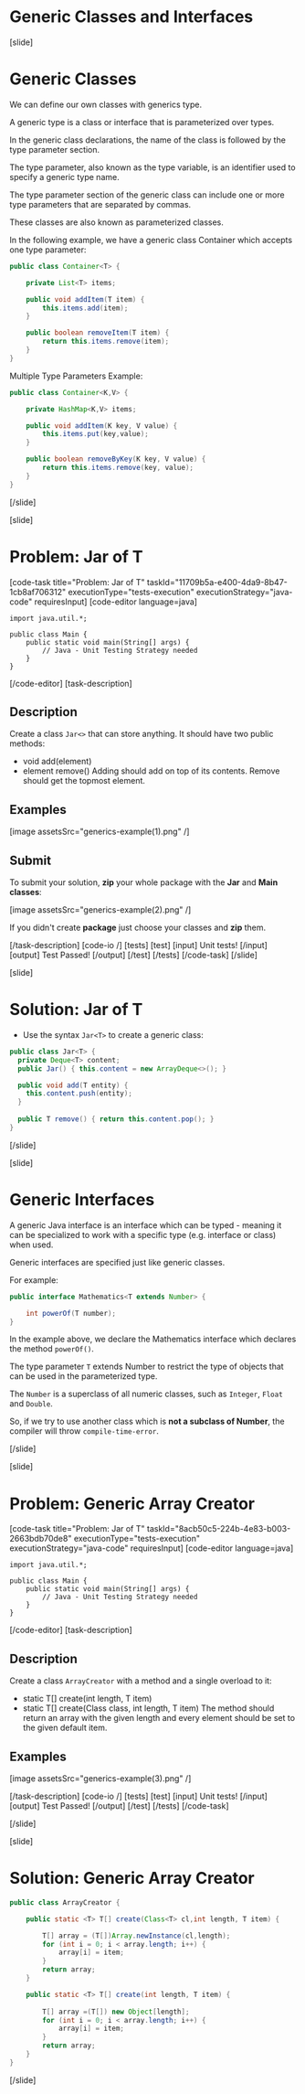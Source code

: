 # Generic Classes and Interfaces

[slide]

# Generic Classes

We can define our own classes with generics type.

A generic type is a class or interface that is parameterized over types.

In the generic class declarations, the name of the class is followed by the type parameter section. 

The type parameter, also known as the type variable, is an identifier used to specify a generic type name. 

The type parameter section of the generic class can include one or more type parameters that are separated by commas. 

These classes are also known as parameterized classes.

In the following example, we have a generic class Container which accepts one type parameter:

```java
public class Container<T> {

    private List<T> items;

    public void addItem(T item) {
        this.items.add(item);
    }

    public boolean removeItem(T item) {
        return this.items.remove(item);
    }
}
```

Multiple Type Parameters Example:

```java
public class Container<K,V> {

    private HashMap<K,V> items;

    public void addItem(K key, V value) {
        this.items.put(key,value);
    }

    public boolean removeByKey(K key, V value) {
        return this.items.remove(key, value);
    }
}
```
[/slide]

[slide]
# Problem: Jar of T
[code-task title="Problem: Jar of T" taskId="11709b5a-e400-4da9-8b47-1cb8af706312" executionType="tests-execution" executionStrategy="java-code" requiresInput]
[code-editor language=java]
```
import java.util.*;

public class Main {
    public static void main(String[] args) {
        // Java - Unit Testing Strategy needed
    }
}
```
[/code-editor]
[task-description]
## Description
Create a class `Jar<>` that can store anything.
It should have two public methods:
- void add(element)
- element remove()
Adding should add on top of its contents. Remove should get the topmost element.

## Examples
[image assetsSrc="generics-example(1).png" /]

## Submit
To submit your solution, **zip** your whole package with the **Jar** and **Main classes**:

[image assetsSrc="generics-example(2).png" /]

If you didn't create **package** just choose your classes and **zip** them.

[/task-description]
[code-io /]
[tests]
[test]
[input]
Unit tests!
[/input]
[output]
Test Passed!
[/output]
[/test]
[/tests]
[/code-task]
[/slide]

[slide]

# Solution: Jar of T

- Use the syntax `Jar<T>` to create a generic class:

```java
public class Jar<T> {
  private Deque<T> content;
  public Jar() { this.content = new ArrayDeque<>(); }

  public void add(T entity) {
    this.content.push(entity);
  }
  
  public T remove() { return this.content.pop(); }
}
```
[/slide]

[slide]
# Generic Interfaces

A generic Java interface is an interface which can be typed - meaning it can be specialized to work with a specific type (e.g. interface or class) when used.

Generic interfaces are specified just like generic classes. 

For example:

```java
public interface Mathematics<T extends Number> {

    int powerOf(T number);
}
```
In the example above, we declare the Mathematics interface which declares the method `powerOf()`.

The type parameter `T` extends Number to restrict the type of objects that can be used in the parameterized type.

The `Number` is a superclass of all numeric classes, such as `Integer`, `Float` and `Double`.

So, if we try to use another class which is **not a subclass of Number**, the compiler will throw `compile-time-error`.

[/slide]

[slide]

# Problem: Generic Array Creator

[code-task title="Problem: Jar of T" taskId="8acb50c5-224b-4e83-b003-2663bdb70de8" executionType="tests-execution" executionStrategy="java-code" requiresInput]
[code-editor language=java]
```
import java.util.*;

public class Main {
    public static void main(String[] args) {
        // Java - Unit Testing Strategy needed
    }
}
```
[/code-editor]
[task-description]
## Description
Create a class `ArrayCreator` with a method and a single overload to it:
- static T[] create(int length, T item)
- static T[] create(Class<T> class, int length, T item)
The method should return an array with the given length and every element should be set to the given default item.


## Examples
[image assetsSrc="generics-example(3).png" /]

[/task-description]
[code-io /]
[tests]
[test]
[input]
Unit tests!
[/input]
[output]
Test Passed!
[/output]
[/test]
[/tests]
[/code-task]

[/slide]

[slide]

# Solution: Generic Array Creator

```java
public class ArrayCreator {

    public static <T> T[] create(Class<T> cl,int length, T item) {

        T[] array = (T[])Array.newInstance(cl,length);
        for (int i = 0; i < array.length; i++) {
            array[i] = item;
        }
        return array;
    }

    public static <T> T[] create(int length, T item) {
        
        T[] array =(T[]) new Object[length];
        for (int i = 0; i < array.length; i++) {
            array[i] = item;
        }
        return array;
    }
}

```
[/slide]

